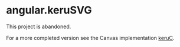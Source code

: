 # angular.keruSVG

This project is abandoned.

For a more completed version see the Canvas implementation [keruC](https://github.com/ShadAhm/angularJs.keruC). 
